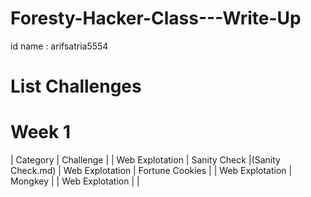 # Foresty-Hacker-Class---Write-Up
id name : arifsatria5554

# List Challenges 


# Week 1

| Category | Challenge |
| Web Explotation | Sanity Check |(Sanity Check.md)
| Web Explotation | Fortune Cookies |
| Web Explotation | Mongkey  |
| Web Explotation |  |
